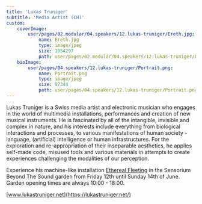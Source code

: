 ```yaml
---
title: 'Lukas Truniger'
subtitle: 'Media Artist (CH)'
custom:
    coverImage:
        user/pages/02.modular/04.speakers/12.lukas-truniger/Ereth.jpg:
            name: Ereth.jpg
            type: image/jpeg
            size: 1054297
            path: user/pages/02.modular/04.speakers/12.lukas-truniger/Ereth.jpg
    bioImage:
        user/pages/04.speakers/12.lukas-truniger/Portrait.png:
            name: Portrait.png
            type: image/jpeg
            size: 97344
            path: user/pages/04.speakers/12.lukas-truniger/Portrait.png
---
```


Lukas Truniger is a Swiss media artist and electronic musician who engages in the world of multimedia installations, performances and creation of new musical instruments. He is fascinated by all of the intangible, invisible and complex in nature, and his interests include everything from biological interactions and processes, to various manifestations of human society - language, (artificial) intelligence or human infrastructures. For the exploration and re-appropriation of their inseparable aesthetics, he applies self-made code, misused tools and various materials in attempts to create experiences challenging the modalities of our perception.

Experience his machine-like installation [Ethereal Fleeting](http://sensorium.is/beyond-the-sound/ethereal-fleeting) in the Sensorium Beyond The Sound garden from Friday 12th until Sunday 14th of June. Garden opening times are always 10:00 - 18:00.

[www.lukastruniger.net](https://lukastruniger.net/)
